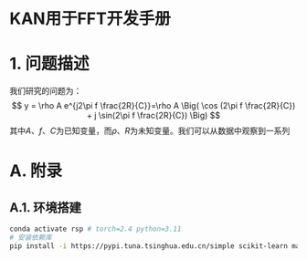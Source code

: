 # KAN用于FFT开发手册

# 1. 问题描述
我们研究的问题为：
$$
y = \rho A e^{j2\pi f \frac{2R}{C}}=\rho A \Big( \cos (2\pi f \frac{2R}{C}) + j \sin(2\pi f \frac{2R}{C}) \Big)
$$
其中$A$、$f$、$C$为已知变量，而$\rho$、$R$为未知变量。我们可以从数据中观察到一系列

# A. 附录
## A.1. 环境搭建
```bash
conda activate rsp # torch=2.4 python=3.11
# 安装依赖库
pip install -i https://pypi.tuna.tsinghua.edu.cn/simple scikit-learn matplotlib pyyaml tqdm pandas 
```